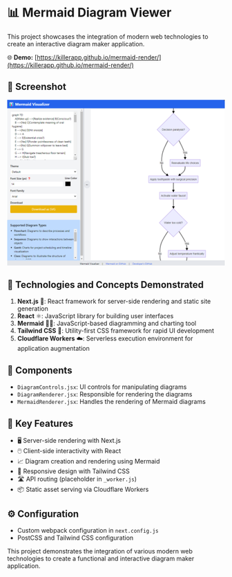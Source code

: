 # 📊 Mermaid Diagram Viewer

This project showcases the integration of modern web technologies to create an interactive diagram maker application.

🌐 **Demo:** [https://killerapp.github.io/mermaid-render/](https://killerapp.github.io/mermaid-render/)

## 📸 Screenshot

![Mermaid Diagram Viewer Screenshot](screenshot.png)

## 🚀 Technologies and Concepts Demonstrated

1. **Next.js** 🔄: React framework for server-side rendering and static site generation
2. **React** ⚛️: JavaScript library for building user interfaces
3. **Mermaid** 🧜‍♀️: JavaScript-based diagramming and charting tool
4. **Tailwind CSS** 🎨: Utility-first CSS framework for rapid UI development
5. **Cloudflare Workers** ☁️: Serverless execution environment for application augmentation

## 🧩 Components

- `DiagramControls.jsx`: UI controls for manipulating diagrams
- `DiagramRenderer.jsx`: Responsible for rendering the diagrams
- `MermaidRenderer.jsx`: Handles the rendering of Mermaid diagrams

## 🌟 Key Features

- 🖥️ Server-side rendering with Next.js
- 🖱️ Client-side interactivity with React
- 📈 Diagram creation and rendering using Mermaid
- 📱 Responsive design with Tailwind CSS
- 🛣️ API routing (placeholder in `_worker.js`)
- 📦 Static asset serving via Cloudflare Workers

## ⚙️ Configuration

- Custom webpack configuration in `next.config.js`
- PostCSS and Tailwind CSS configuration

This project demonstrates the integration of various modern web technologies to create a functional and interactive diagram maker application.
